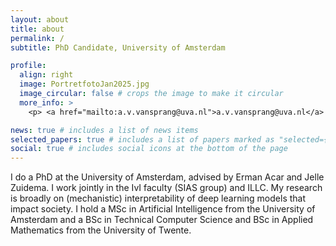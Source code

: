 ```yaml
---
layout: about
title: about
permalink: /
subtitle: PhD Candidate, University of Amsterdam

profile:
  align: right
  image: PortretfotoJan2025.jpg
  image_circular: false # crops the image to make it circular
  more_info: >
    <p> <a href="mailto:a.v.vansprang@uva.nl">a.v.vansprang@uva.nl</a>  Amsterdam, the Netherlands</p>

news: true # includes a list of news items
selected_papers: true # includes a list of papers marked as "selected={true}"
social: true # includes social icons at the bottom of the page
---
```


I do a PhD at the University of Amsterdam, advised by Erman Acar and Jelle Zuidema. I work jointly in the IvI faculty (SIAS group) and ILLC. My research is broadly on (mechanistic) interpretability of deep learning models that impact society. I hold a MSc in Artificial Intelligence from the University of Amsterdam and a BSc in Technical Computer Science and BSc in Applied Mathematics from the University of Twente. 
